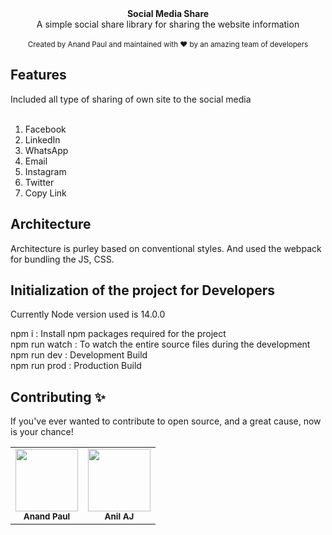 
<div align="center"><strong>Social Media Share</strong></div>
<div align="center">A simple social share library for sharing the website information</div>
<br />
<div align="center">
  <sub>Created by Anand Paul and maintained with ❤️ by an amazing team of developers</sub>
</div>

## Features

Included all type of sharing of own site to the social media<br /><br />
1. Facebook<br />
2. LinkedIn<br />
3. WhatsApp<br />
4. Email<br />
5. Instagram<br />
6. Twitter<br />
7. Copy Link

## Architecture 

Architecture is purley based on conventional styles. And used the webpack for bundling the JS, CSS.

## Initialization of the project for Developers

Currently Node version used is 14.0.0

npm i : Install npm packages required for the project<br />
npm run watch : To watch the entire source files during the development<br />
npm run dev : Development Build<br />
npm run prod : Production Build

## Contributing ✨
If you've ever wanted to contribute to open source, and a great cause, now is your chance!

<table>
    <tr>
        <td align="center">
            <img src="https://avatars3.githubusercontent.com/u/20293629?v=3" width="100px;" alt=""/><br />
            <sub><b>Anand Paul</b></sub>
        </td>
        <td align="center">
            <img src="https://avatars2.githubusercontent.com/u/42103978?v=3" width="100px;" alt=""/><br />
            <sub><b>Anil AJ</b></sub>
        </td>
    </tr>
</table>
